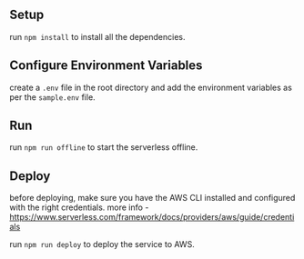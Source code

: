 ## Setup

run `npm install` to install all the dependencies.

## Configure Environment Variables

create a `.env` file in the root directory and add the environment variables as per the `sample.env` file.

## Run

run `npm run offline` to start the serverless offline.

## Deploy

before deploying, make sure you have the AWS CLI installed and configured with the right credentials.
more info - https://www.serverless.com/framework/docs/providers/aws/guide/credentials

run `npm run deploy` to deploy the service to AWS.

